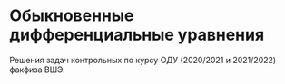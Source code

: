 # Обыкновенные дифференциальные уравнения
Решения задач контрольных по курсу ОДУ (2020/2021 и 2021/2022) факфиза ВШЭ.
